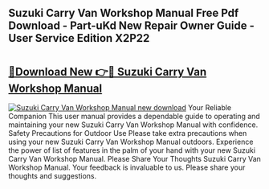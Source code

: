 ## Suzuki Carry Van Workshop Manual Free Pdf Download - Part-uKd New Repair Owner Guide - User Service Edition X2P22

# <h2><a href="http://bc54066.oget.top/?id=Suzuki+Carry+Van+Workshop+Manual">🔗Download New 👉🔴 Suzuki Carry Van Workshop Manual</a></h2>

[![Suzuki Carry Van Workshop Manual new download](https://i.imgur.com/5g1atiW.png)](http://bc54066.oget.top/?id=Suzuki+Carry+Van+Workshop+Manual)
Your Reliable Companion This user manual provides a dependable guide to operating and maintaining your new Suzuki Carry Van Workshop Manual with confidence. Safety Precautions for Outdoor Use Please take extra precautions when using your new Suzuki Carry Van Workshop Manual outdoors. Experience the power of list of features in the palm of your hand with your new Suzuki Carry Van Workshop Manual. Please Share Your Thoughts Suzuki Carry Van Workshop Manual. Your feedback is invaluable to us. Please share your thoughts and suggestions.

